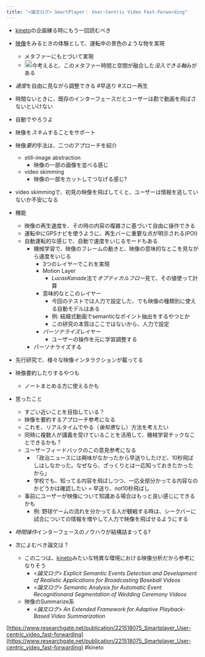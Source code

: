 ```yaml
---
title: "<論文ログ> SmartPlayer： User-Centric Video Fast-Forwarding"
---
```


* [kineto](kineto.md)の企画練る時にもう一回読むべき

* [映像](%E6%98%A0%E5%83%8F.md)をみるときの体験として、運転中の景色のような物を実現
  
  * メタファーにもとづいて実現
  * <img src='https://scrapbox.io/api/pages/blu3mo-public/blu3mo/icon' alt='blu3mo.icon' height="19.5"/>今考えると、このメタファー時間と空間が融合した*没入できる軸*みがある
* *速度*を自由に見ながら調整できる #早送り #スロー再生

* 時間ないときに、既存のインターフェースだとユーザーは勘で動画を飛ばさないといけない

* 自動でやろうよ

* 映像を*スキム*することをサポート

* 映像*要約*手法は、二つのアプローチを紹介
  
  * still-image abstraction
    * 映像の一部の画像を並べる感じ
  * video skimming
    * 映像の一部をカットしてつなげる感じ?
* video skimmingで、初見の映像を飛ばしてくと、ユーザーは情報を逃していないか不安になる

* 機能
  
  * 映像の再生速度を、その時の内容の複雑さに基づいて自由に操作できる
  * 運転中にGPSナビを使うように、再生バーに重要な点が明示される(POI)
  * 自動運転的な感じで、自動で速度をいじるモードもある
    * 機械学習で、映像のフレームの動きと、映像の意味的なとこを見ながら速度をいじる
      * 3つのレイヤーでこれを実現
      * Motion Layer
        * *LucasKanade*法で*オプティカルフロー*見て、その値使って計算
      * 意味的なとこのレイヤー
        * 今回のテストでは人力で設定した、でも映像の種類別に使える自動モデルはある
        * 例: 結婚式動画でsemanticなポイント抽出をするやつとか
        * この研究の本質はここではないから、人力で設定
      * *パーソナライズ*レイヤー
        * ユーザーの操作を元に学習調整する
    * パーソナライズする
* 先行研究で、様々な映像インタラクションが載ってる

* 映像要約したりするやつも
  
  * ノートまとめる方に使えるかも
* 思ったこと
  
  * すごい近いことを目指している？
  * 映像を要約するアプローチ参考になる
  * これを、リアルタイムでやる（*後知恵*なし）方法を考えたい
  * 同時に複数人が講義を受けていることを活用して、機械学習チックなことできるかも？
  * ユーザーフィードバックのこの意見参考になる
    * 「政治ニュースには興味がなかったから早送りしたけど、10秒飛ばしはしなかった。なぜなら、ざっくりとは一応知っておきたかったから」
    * 学校でも、知ってる内容を飛ばしつつ、一応全部分かってる内容なのかどうかは確認したい = 早送り、not10秒飛ばし
  * 事前にユーザーが映像について知識ある場合はもっと良い感じにできるかも
    * 例: 野球ゲームの流れを分かってる人が観戦する時は、シークバーに試合についての情報を増やして人力で映像を飛ばせるようにする
* *時間操作*インターフェースのノウハウが結構詰まってる?

* 次によむべき論文は？
  
  * この二つは、[kineto](kineto.md)みたいな特異な環境における映像分析だから参考になりそう
    * *\<論文ログ> Explicit Semantic Events Detection and Development of Realistic Applications for Broadcasting Baseball Videos*
    * *\<論文ログ> Semantic Analysis for Automatic Event Recognitionand Segmentation of Wedding Ceremony Videos*
  * 映像のSummarize系
    * *\<論文ログ> An Extended Framework for Adaptive Playback-Based Video Summarization*

[https://www.researchgate.net/publication/221518075_Smartplayer_User-centric_video_fast-forwarding](https://www.researchgate.net/publication/221518075_Smartplayer_User-centric_video_fast-forwarding)
\#kineto
